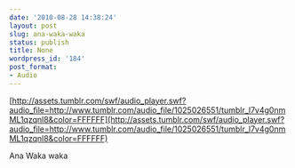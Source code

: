 ```yaml
---
date: '2010-08-28 14:38:24'
layout: post
slug: ana-waka-waka
status: publish
title: None
wordpress_id: '184'
post_format:
- Audio
---
```


[http://assets.tumblr.com/swf/audio_player.swf?audio_file=http://www.tumblr.com/audio_file/1025026551/tumblr_l7v4g0nmML1qzqnl8&color=FFFFFF](http://assets.tumblr.com/swf/audio_player.swf?audio_file=http://www.tumblr.com/audio_file/1025026551/tumblr_l7v4g0nmML1qzqnl8&color=FFFFFF)


Ana Waka waka
